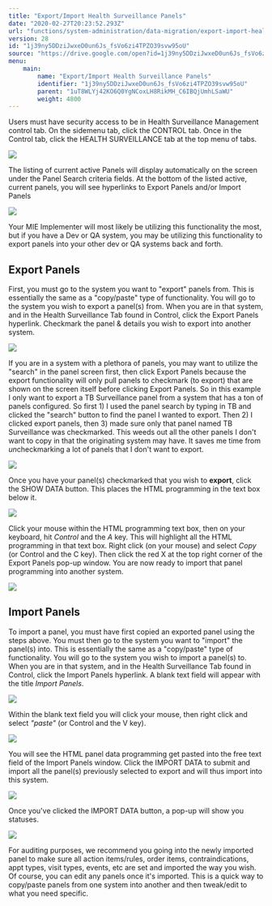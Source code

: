 ```yaml
---
title: "Export/Import Health Surveillance Panels"
date: "2020-02-27T20:23:52.293Z"
url: "functions/system-administration/data-migration/export-import-health-surveillance-panels.html"
version: 28
id: "1j39ny5DDziJwxeD0un6Js_fsVo6zi4TPZO39svw95oU"
source: "https://drive.google.com/open?id=1j39ny5DDziJwxeD0un6Js_fsVo6zi4TPZO39svw95oU"
menu:
    main:
        name: "Export/Import Health Surveillance Panels"
        identifier: "1j39ny5DDziJwxeD0un6Js_fsVo6zi4TPZO39svw95oU"
        parent: "1uT8WLYj42KO6Q0YgNCoxLH8RikMH_C6IBQjUmhLSaWU"
        weight: 4800
---
```

Users must have security access to be in Health Surveillance Management control tab. On the sidemenu tab, click the CONTROL tab. Once in the Control tab, click the HEALTH SURVEILLANCE tab at the top menu of tabs.

![](export-import-health-surveillance-panels.images/image1.png)

The listing of current active Panels will display automatically on the screen under the Panel Search criteria fields. At the bottom of the listed active, current panels, you will see hyperlinks to Export Panels and/or Import Panels

![](export-import-health-surveillance-panels.images/image2.png)

Your MIE Implementer will most likely be utilizing this functionality the most, but if you have a Dev or QA system, you may be utilizing this functionality to export panels into your other dev or QA systems back and forth.

## Export Panels

First, you must go to the system you want to "export" panels from. This is essentially the same as a "copy/paste" type of functionality. You will go to the system you wish to export a panel(s) from. When you are in that system, and in the Health Surveillance Tab found in Control, click the Export Panels hyperlink. Checkmark the panel & details you wish to export into another system.

![](export-import-health-surveillance-panels.images/image3.png)

If you are in a system with a plethora of panels, you may want to utilize the "search" in the panel screen first, then click Export Panels because the export functionality will only pull panels to checkmark (to export) that are shown on the screen itself before clicking Export Panels. So in this example I only want to export a TB Surveillance panel from a system that has a ton of panels configured. So first 1) I used the panel search by typing in TB and clicked the "search" button to find the panel I wanted to export. Then 2) I clicked export panels, then 3) made sure only that panel named TB Surveillance was checkmarked. This weeds out all the other panels I don't want to copy in that the originating system may have. It saves me time from *un*checkmarking a lot of panels that I don't want to export.

![](export-import-health-surveillance-panels.images/image4.png)

Once you have your panel(s) checkmarked that you wish to **export**, click the SHOW DATA button. This places the HTML programming in the text box below it.

![](export-import-health-surveillance-panels.images/image5.png)

Click your mouse within the HTML programming text box, then on your keyboard, hit *Control* and the *A* key. This will highlight all the HTML programming in that text box. Right click (on your mouse) and select *Copy* (or Control and the C key). Then click the red X at the top right corner of the Export Panels pop-up window. You are now ready to import that panel programming into another system.

![](export-import-health-surveillance-panels.images/image6.png)

## Import Panels

To import a panel, you must have first copied an exported panel using the steps above. You must then go to the system you want to "import" the panel(s) into. This is essentially the same as a "copy/paste" type of functionality. You will go to the system you wish to import a panel(s) to. When you are in that system, and in the Health Surveillance Tab found in Control, click the Import Panels hyperlink. A blank text field will appear with the title *Import Panels*.

![](export-import-health-surveillance-panels.images/image7.png)

Within the blank text field you will click your mouse, then right click and select *"paste"* (or Control and the V key).

![](export-import-health-surveillance-panels.images/image8.png)

You will see the HTML panel data programming get pasted into the free text field of the Import Panels window. Click the IMPORT DATA to submit and import all the panel(s) previously selected to export and will thus import into this system.

![](export-import-health-surveillance-panels.images/image9.png)

Once you've clicked the IMPORT DATA button, a pop-up will show you statuses.

![](export-import-health-surveillance-panels.images/image10.png)

For auditing purposes, we recommend you going into the newly imported panel to make sure all action items/rules, order items, contraindications, appt types, visit types, events, etc are set and imported the way you wish. Of course, you can edit any panels once it's imported. This is a quick way to copy/paste panels from one system into another and then tweak/edit to what you need specific.

